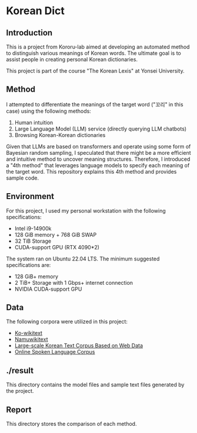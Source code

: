 # Korean Dict

## Introduction

This is a project from Kororu-lab aimed at developing an automated method to distinguish various meanings of Korean words. The ultimate goal is to assist people in creating personal Korean dictionaries.

This project is part of the course "The Korean Lexis" at Yonsei University.

## Method

I attempted to differentiate the meanings of the target word ("꼬리" in this case) using the following methods:

1. Human intuition
2. Large Language Model (LLM) service (directly querying LLM chatbots)
3. Browsing Korean-Korean dictionaries

Given that LLMs are based on transformers and operate using some form of Bayesian random sampling, I speculated that there might be a more efficient and intuitive method to uncover meaning structures. Therefore, I introduced a "4th method" that leverages language models to specify each meaning of the target word. This repository explains this 4th method and provides sample code.

## Environment

For this project, I used my personal workstation with the following specifications:

- Intel i9-14900k
- 128 GiB memory + 768 GiB SWAP
- 32 TiB Storage
- CUDA-support GPU (RTX 4090*2)

The system ran on Ubuntu 22.04 LTS. The minimum suggested specifications are:

- 128 GiB+ memory
- 2 TiB+ Storage with 1 Gbps+ internet connection
- NVIDIA CUDA-support GPU

## Data

The following corpora were utilized in this project:

- [Ko-wikitext](https://github.com/lovit/kowikitext)
- [Namuwikitext](https://github.com/lovit/namuwikitext)
- [Large-scale Korean Text Corpus Based on Web Data](https://www.aihub.or.kr/aihubdata/data/view.do?currMenu=115&topMenu=100&dataSetSn=624)
- [Online Spoken Language Corpus](https://www.aihub.or.kr/aihubdata/data/view.do?currMenu=115&topMenu=100&dataSetSn=625)

## ./result

This directory contains the model files and sample text files generated by the project.

## Report

This directory stores the comparison of each method.
